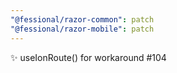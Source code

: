 ```yaml
---
"@fessional/razor-common": patch
"@fessional/razor-mobile": patch
---
```


✨ useIonRoute() for workaround #104
